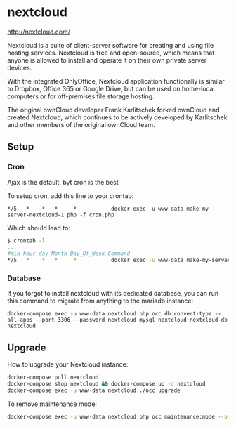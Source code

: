 # nextcloud

http://nextcloud.com/

Nextcloud is a suite of client-server software for creating and using file
hosting services. Nextcloud is free and open-source, which means that anyone is
allowed to install and operate it on their own private server devices.

With the integrated OnlyOffice, Nextcloud application functionally is similar
to Dropbox, Office 365 or Google Drive, but can be used on home-local computers
or for off-premises file storage hosting.

The original ownCloud developer Frank Karlitschek forked ownCloud and created
Nextcloud, which continues to be actively developed by Karlitschek and other
members of the original ownCloud team.

## Setup

### Cron

Ajax is the default, byt cron is the best

To setup cron, add this line to your crontab:
```
*/5   *    *   *     *           docker exec -u www-data make-my-server-nextcloud-1 php -f cron.php
```

Which should lead to:
```bash
$ crontab -l
...
#min hour day Month Day_Of_Week Command
*/5   *    *   *     *           docker exec -u www-data make-my-server-nextcloud-1 php -f cron.php
```

### Database

If you forgot to install nextcloud with its dedicated database, you can run this command to migrate from anything to the mariadb instance:
```
docker-compose exec -u www-data nextcloud php occ db:convert-type --all-apps --port 3306 --password nextcloud mysql nextcloud nextcloud-db nextcloud
```

## Upgrade
How to upgrade your Nextcloud instance:
```bash
docker-compose pull nextcloud
docker-compose stop nextcloud && docker-compose up -d nextcloud
docker-compose exec -u www-data nextcloud ./occ upgrade
```

To remove maintenance mode:
```bash
docker-compose exec -u www-data nextcloud php occ maintenance:mode --off
```

